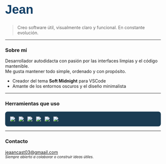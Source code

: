 <h1 align="left" style="color:113F67;font-family:Maple MonoSegoe UI, sans-serif;font-size:2.5rem;">Jean</h1>

> Creo software útil, visualmente claro y funcional. En constante evolución.

---

### Sobre mí

Desarrollador autodidacta con pasión por las interfaces limpias y el código mantenible.  
Me gusta mantener todo simple, ordenado y con propósito.

- Creador del tema **Soft Midnight** para VSCode
- Amante de los entornos oscuros y el diseño minimalista

---

### Herramientas que uso

<div align="left" style="background-color:1B3C53;padding:1rem;border-radius:8px;display:flex;gap:12px;flex-wrap:wrap">

<img src="https://img.shields.io/badge/VSCode-1E1E1E?style=flat&logo=visualstudiocode&logoColor=007ACC" />
<img src="https://img.shields.io/badge/Python-1E1E1E?style=flat&logo=python&logoColor=3776AB" />
<img src="https://img.shields.io/badge/Cursor-1E1E1E?style=flat&logo=cursor&logoColor=8E44AD" />
<img src="https://img.shields.io/badge/Git-1E1E1E?style=flat&logo=git&logoColor=F05032" />
<img src="https://img.shields.io/badge/GitHub-1E1E1E?style=flat&logo=github&logoColor=ffffff" />
<img src="https://img.shields.io/badge/Astro-1E1E1E?style=flat&logo=astro&logoColor=ffffff" />

</div>

---

### Contacto

jeaancast03@gmaail.com  
<sub>*Siempre abierto a colaborar o construir ideas útiles.*</sub>
